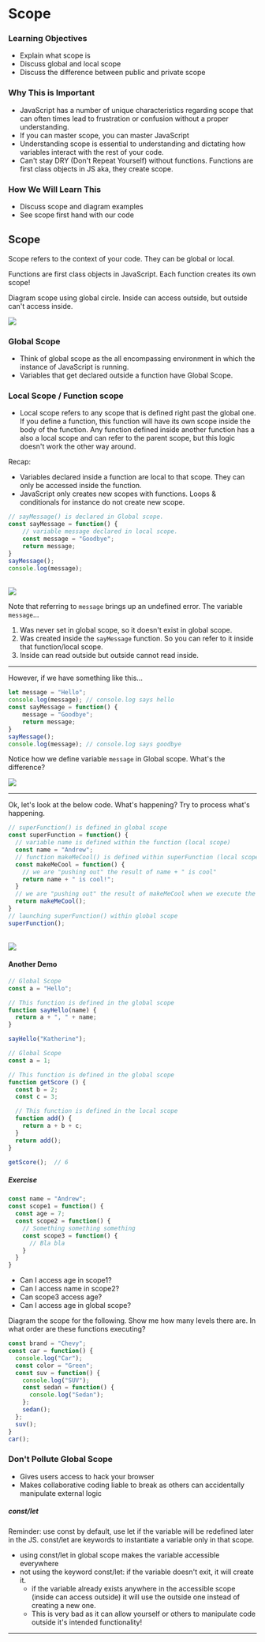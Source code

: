 # Scope

### Learning Objectives

- Explain what scope is
- Discuss global and local scope
- Discuss the difference between public and private scope

### Why This is Important

- JavaScript has a number of unique characteristics regarding scope that can often times lead to frustration or confusion without a proper understanding.
- If you can master scope, you can master JavaScript
- Understanding scope is essential to understanding and dictating how variables interact with the rest of your code.
- Can't stay DRY (Don't Repeat Yourself) without functions. Functions are first class objects in JS aka, they create scope.

### How We Will Learn This

- Discuss scope and diagram examples
- See scope first hand with our code

## Scope

Scope refers to the context of your code. They can be global or local.

Functions are first class objects in JavaScript. Each function creates its own scope!

Diagram scope using global circle. Inside can access outside, but outside can't access inside.

<img src="images/scope_chain.jpg">

### Global Scope

- Think of global scope as the all encompassing environment in which the instance of JavaScript is running.
- Variables that get declared outside a function have Global Scope.

### Local Scope / Function scope

- Local scope refers to any scope that is defined right past the global one. If you define a function, this function will have its own scope inside the body of the function. Any function defined inside another function has a also a local scope and can refer to the parent scope, but this logic doesn't work the other way around.

Recap:
- Variables declared inside a function are local to that scope. They can only be accessed inside the function.
- JavaScript only creates new scopes with functions. Loops & conditionals for instance do not create new scope.


```js
// sayMessage() is declared in Global scope.
const sayMessage = function() {
    // variable message declared in local scope.
    const message = "Goodbye";
    return message;
}
sayMessage();
console.log(message);
```
<br>

<img src="images/saymessage1.png">

Note that referring to `message` brings up an undefined error. The variable `message`...
1. Was never set in global scope, so it doesn't exist in global scope.
2. Was created inside the `sayMessage` function. So you can refer to it inside that function/local scope.
3. Inside can read outside but outside cannot read inside.

<hr>

However, if we have something like this...

```js
let message = "Hello";
console.log(message); // console.log says hello
const sayMessage = function() {
    message = "Goodbye";
    return message;
}
sayMessage();
console.log(message); // console.log says goodbye
```

Notice how we define variable `message` in Global scope.  What's the difference?

<img src="images/saymessage2.png">

<hr>

Ok, let's look at the below code.  What's happening?  Try to process what's happening.

```js
// superFunction() is defined in global scope
const superFunction = function() {
  // variable name is defined within the function (local scope)
  const name = "Andrew";
  // function makeMeCool() is defined within superFunction (local scope)
  const makeMeCool = function() {
    // we are "pushing out" the result of name + " is cool"
    return name + " is cool!";
  }
  // we are "pushing out" the result of makeMeCool when we execute the function superFunction()
  return makeMeCool();
}
// launching superFunction() within global scope
superFunction();
```

<br>

<img src="images/iscoolfn.png">

#### Another Demo

```js
// Global Scope
const a = "Hello";

// This function is defined in the global scope
function sayHello(name) {
  return a + ", " + name;
}

sayHello("Katherine");
```

```js
// Global Scope
const a = 1; 

// This function is defined in the global scope
function getScore () {
  const b = 2;
  const c = 3;

  // This function is defined in the local scope
  function add() {
  	return a + b + c;
  }
  return add();
}

getScore();  // 6
```

##### Exercise

```js
const name = "Andrew";
const scope1 = function() {
  const age = 7;
  const scope2 = function() {
    // Something something something
    const scope3 = function() {
      // Bla bla
    }
  }
}
```

- Can I access age in scope1?
- Can I access name in scope2?
- Can scope3 access age?
- Can I access age in global scope?


Diagram the scope for the following.  Show me how many levels there are.  In what order are these functions executing?

```js
const brand = "Chevy";
const car = function() {
  console.log("Car");
  const color = "Green";
  const suv = function() {
    console.log("SUV");
    const sedan = function() {
      console.log("Sedan");
    };
    sedan();
  };
  suv();
}
car();
```

### Don't Pollute Global Scope
- Gives users access to hack your browser
- Makes collaborative coding liable to break as others can accidentally manipulate external logic


##### const/let
Reminder: use const by default, use let if the variable will be redefined later in the JS.
const/let are keywords to instantiate a variable only in that scope.
- using const/let in global scope makes the variable accessible everywhere
- not using the keyword const/let: if the variable doesn't exit, it will create it.
	- if the variable already exists anywhere in the accessible scope (inside can access outside) it will use the outside one instead of creating a new one.
	- This is very bad as it can allow yourself or others to manipulate code outside it's intended functionality!

---